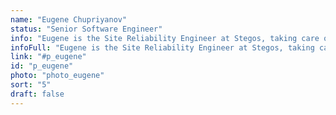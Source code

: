 ```yaml
---
name: "Eugene Chupriyanov"
status: "Senior Software Engineer"
info: "Eugene is the Site Reliability Engineer at Stegos, taking care of our development and production infrastructure. Eugene has more than thirty years of experience in DevOps/SRE, beginning at the Siberian Branch of the prestigious Russian Academy of Sciences in the early days of the Internet."
infoFull: "Eugene is the Site Reliability Engineer at Stegos, taking care of our development and production infrastructure. Eugene has more than thirty years of experience in DevOps/SRE, beginning at the Siberian Branch of the prestigious Russian Academy of Sciences in the early days of the Internet. He has helped build and manage networking and operational infrastructure in industries as diverse as science, telecom, media, and finance, and has held Senior DevOps/SRE positions with companies including The Russian Trading System, RosBusinessConsulting, Lucent Technologies, and Vimpelcom/VEON. He brings a deep passion for information technology and is dedicated to continuously learning the latest techniques and tricks to ensure that the systems he manages operate at the peak of security and efficiency."
link: "#p_eugene"
id: "p_eugene"
photo: "photo_eugene"
sort: "5"
draft: false
--- 
```

